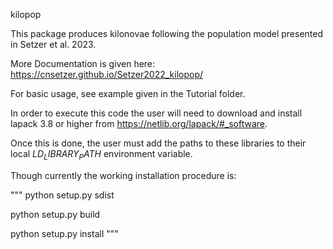 kilopop

This package produces kilonovae following the population model presented in Setzer et al. 2023.

More Documentation is given here: https://cnsetzer.github.io/Setzer2022_kilopop/

For basic usage, see example given in the Tutorial folder.

In order to execute this code the user will need to download and install
lapack 3.8 or higher from https://netlib.org/lapack/#_software.

Once this is done, the user must add the paths to these libraries to their local $LD_LIBRARY_PATH$ environment variable.

Though currently the working installation procedure is:

"""
python setup.py sdist

python setup.py build

python setup.py install
"""

